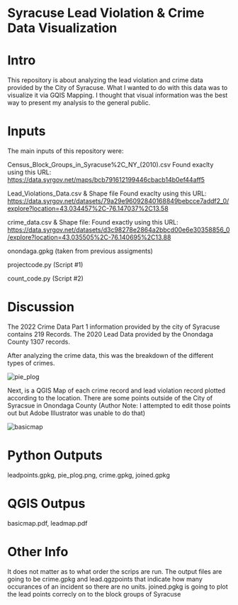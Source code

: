 # Syracuse Lead Violation & Crime Data Visualization

# Intro
This repository is about analyzing the lead violation and crime data provided by the City of Syracuse. What I wanted to do with this data was to visualize it via GQIS Mapping. I thought that visual information was the best way to present my analysis to the general public. 

# Inputs
The main inputs of this repository were: 

Census_Block_Groups_in_Syracuse%2C_NY_(2010).csv
  Found exaclty using this URL: https://data.syrgov.net/maps/bcb791612199446cbacb14b0ef44aff5
  
Lead_Violations_Data.csv & Shape file 
  Found exaclty using this URL: https://data.syrgov.net/datasets/79a29e96092840168849bebcce7addf2_0/explore?location=43.034457%2C-76.147037%2C13.58
  
crime_data.csv & Shape file: 
  Found exactly using this URL: https://data.syrgov.net/datasets/d3c98278e2864a2bbcd00e6e30358856_0/explore?location=43.035505%2C-76.140695%2C13.88
  
onondaga.gpkg (taken from previous assigments) 

projectcode.py (Script #1) 

count_code.py (Script #2)

# Discussion
The 2022 Crime Data Part 1 information provided by the city of Syracuse contains 219 Records. The 2020 Lead Data provided by the Onondaga County 1307 records. 

After analyzing the crime data, this was the breakdown of the different types of crimes. 

![pie_plog](https://user-images.githubusercontent.com/98330114/167912055-5a2fc665-a86d-4649-ae70-9fbba5bd74c1.png)

Next, is a QGIS Map of each crime record and lead violation record plotted according to the location. There are some points outside of the City of Syracsue in Onondaga County (Author Note: I attempted to edit those points out but Adobe Illustrator was unable to do that)

![basicmap](https://user-images.githubusercontent.com/98330114/167914328-4c6bca2b-9e72-40ca-a5a8-09fb1c4531ef.png)



# Python Outputs 
leadpoints.gpkg,
pie_plog.png,
crime.gpkg, 
joined.gpkg 

# QGIS Outpus 
basicmap.pdf,
leadmap.pdf

# Other Info
It does not matter as to what order the scrips are run.
The output files are going to be crime.gpkg and lead.qgzpoints that indicate how many occurances of an incident so there are no units. 
joined.pgkg is going to plot the lead points correcly on to the block groups of Syracuse 
